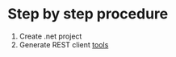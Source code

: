 # Step by step procedure

1. Create .net project
2. Generate REST client [tools](2_code_generation.md)
